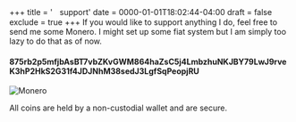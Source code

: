 +++
title = 'ㅤsupport'
date = 0000-01-01T18:02:44-04:00
draft = false
exclude = true
+++
If you would like to support anything I do, feel free to send me some Monero. I might set up some fiat system but I am simply too lazy to do that as of now.

#### 875rb2p5mfjbAsBT7vbZKvGWM864haZsC5j4LmbzhuNKJBY79LwJ9rveK3hP2HkS2G31f4JDJNhM38sedJ3LgfSqPeopjRU
![Monero](/pics/monero.png)

All coins are held by a non-custodial wallet and are secure.
